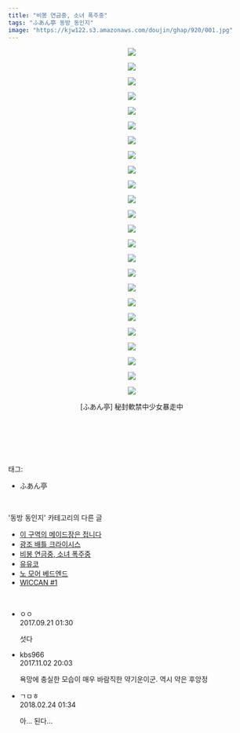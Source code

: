 ```yaml
---
title: "비봉 연금중, 소녀 폭주중"
tags: "ふあん亭 동방_동인지"
image: "https://kjw122.s3.amazonaws.com/doujin/ghap/920/001.jpg"
---
```

<div class="article">
<p style="text-align: center; clear: none; float: none;"><img src="{{ site.imgserver5 }}/ghap/920/001.jpg"/></p>
<p style="text-align: center; clear: none; float: none;"><img src="{{ site.imgserver5 }}/ghap/920/002.jpg"/></p>
<p style="text-align: center; clear: none; float: none;"><img src="{{ site.imgserver5 }}/ghap/920/003.jpg"/></p>
<p style="text-align: center; clear: none; float: none;"><img src="{{ site.imgserver5 }}/ghap/920/004.jpg"/></p>
<p style="text-align: center; clear: none; float: none;"><img src="{{ site.imgserver5 }}/ghap/920/005.jpg"/></p>
<p style="text-align: center; clear: none; float: none;"><img src="{{ site.imgserver5 }}/ghap/920/006.jpg"/></p>
<p style="text-align: center; clear: none; float: none;"><img src="{{ site.imgserver5 }}/ghap/920/007.jpg"/></p>
<p style="text-align: center; clear: none; float: none;"><img src="{{ site.imgserver5 }}/ghap/920/008.jpg"/></p>
<p style="text-align: center; clear: none; float: none;"><img src="{{ site.imgserver5 }}/ghap/920/009.jpg"/></p>
<p style="text-align: center; clear: none; float: none;"><img src="{{ site.imgserver5 }}/ghap/920/010.jpg"/></p>
<p style="text-align: center; clear: none; float: none;"><img src="{{ site.imgserver5 }}/ghap/920/011.jpg"/></p>
<p style="text-align: center; clear: none; float: none;"><img src="{{ site.imgserver5 }}/ghap/920/012.jpg"/></p>
<p style="text-align: center; clear: none; float: none;"><img src="{{ site.imgserver5 }}/ghap/920/013.jpg"/></p>
<p style="text-align: center; clear: none; float: none;"><img src="{{ site.imgserver5 }}/ghap/920/014.jpg"/></p>
<p style="text-align: center; clear: none; float: none;"><img src="{{ site.imgserver5 }}/ghap/920/015.jpg"/></p>
<p style="text-align: center; clear: none; float: none;"><img src="{{ site.imgserver5 }}/ghap/920/016.jpg"/></p>
<p style="text-align: center; clear: none; float: none;"><img src="{{ site.imgserver5 }}/ghap/920/017.jpg"/></p>
<p style="text-align: center; clear: none; float: none;"><img src="{{ site.imgserver5 }}/ghap/920/018.jpg"/></p>
<p style="text-align: center; clear: none; float: none;"><img src="{{ site.imgserver5 }}/ghap/920/019.jpg"/></p>
<p style="text-align: center; clear: none; float: none;"><img src="{{ site.imgserver5 }}/ghap/920/020.jpg"/></p>
<p style="text-align: center; clear: none; float: none;"><img src="{{ site.imgserver5 }}/ghap/920/021.jpg"/></p>
<p style="text-align: center; clear: none; float: none;"><img src="{{ site.imgserver5 }}/ghap/920/022.jpg"/></p>
<p style="text-align: center; clear: none; float: none;"><img src="{{ site.imgserver5 }}/ghap/920/023.jpg"/></p>
<p style="text-align: center; clear: none; float: none;"><img src="{{ site.imgserver5 }}/ghap/920/024.jpg"/></p>
<p style="text-align: center; clear: none; float: none;">[ふあん亭] 秘封軟禁中少女暴走中</p>
<p style="text-align: center; clear: none; float: none;"><br/></p>
<p><br/></p>
</div><br/>
<div class="tagTrail">
<p>태그: </p>
<ul>
<li>ふあん亭</li>
</ul>
</div><br/>
<div class="another">
<p>'동방 동인지' 카테고리의 다른 글</p>
<ul>
<li><a href="/ghap_922">이 구역의 메이드장은 접니다</a></li>
<li><a href="/ghap_921">광조 배틀 크라이시스</a></li>
<li><a href="/ghap_920">비봉 연금중, 소녀 폭주중</a></li>
<li><a href="/ghap_919">유유코</a></li>
<li><a href="/ghap_918">노 모어 베드엔드</a></li>
<li><a href="/ghap_917">WICCAN #1</a></li>
</ul>
</div><br/>
<div class="cb_module cb_fluid">
<div class="cb_wrt cb_profile">
<div class="comment">
<ul>
<li class="cb_thumb_off" id="comment15087342">
<div class="cb_comment_area">
<div class="cb_info_area">
<div class="cb_section">
<span class="cb_nick_name">ㅇㅇ</span>
</div>
<div class="cb_section">
<span class="cb_date">2017.09.21 01:30 </span>
</div>
</div>
<div class="cb_dsc_comment">
<p class="cb_dsc">
											섯다
										</p>
</div>
</div></li>
<li class="cb_thumb_off" id="comment15121188">
<div class="cb_comment_area">
<div class="cb_info_area">
<div class="cb_section">
<span class="cb_nick_name">kbs966</span>
</div>
<div class="cb_section">
<span class="cb_date">2017.11.02 20:03 </span>
</div>
</div>
<div class="cb_dsc_comment">
<p class="cb_dsc">
											욕망에 충실한 모습이 매우 바람직한 약기운이군. 역시 약은 후앙정
										</p>
</div>
</div></li>
<li class="cb_thumb_off" id="comment15205520">
<div class="cb_comment_area">
<div class="cb_info_area">
<div class="cb_section">
<span class="cb_nick_name">ㄱㅁㅎ</span>
</div>
<div class="cb_section">
<span class="cb_date">2018.02.24 01:34 </span>
</div>
</div>
<div class="cb_dsc_comment">
<p class="cb_dsc">
											아... 된다...
										</p>
</div>
</div></li>
</ul>
</div>
</div><!-- commentList close -->
</div><br/>
